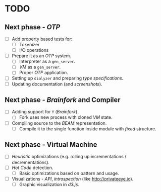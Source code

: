 # TODO
  
## Next phase - *OTP*

- [ ] Add property based tests for:
  - [ ] Tokenizer
  - [ ] I/O operations
- [ ] Prepare it as an *OTP* system.
  - [ ] Interpreter as a `gen_server`.
  - [ ] *VM* as a `gen_server`.
  - [ ] Proper *OTP* application.
- [ ] Setting up `dialyzer` and preparing *type specifications*. 
- [ ] Updating documentation (and *screenshots*).

## Next phase - *Brainfork* and Compiler

- [ ] Adding support for `Y` (*Brainfork*).
  - [ ] Fork uses new process with cloned *VM* state. 
- [ ] Compiling source to the *BEAM* representation.
  - [ ] Compile it to the single function inside module with *fixed* structure.

## Next phase - Virtual Machine

- [ ] *Heuristic* optimizations (e.g. rolling up incrementations / decrementations).
- [ ] *Hot Code* detection.
  - [ ] Basic optimizations based on pattern and usage.
- [ ] Visualizations - *API*, *introspection* (like http://privateeye.io).
  - [ ] Graphic visualization in *d3.js*.
